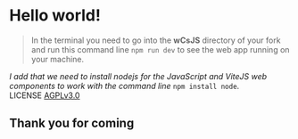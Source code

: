 # Hello world! 

>In the terminal you need to go into the **wCsJS** directory of your fork and run this command line `npm run dev` to see the web app running on your machine.

*I add that we need to install nodejs for the JavaScript and ViteJS web components to work with the command line* `npm install node`.  
LICENSE [AGPLv3.0](https://www.gnu.org/licenses/license-list.html#AGPLv3.0)
## Thank you for coming
